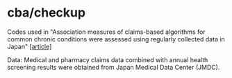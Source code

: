 # cba/checkup
Codes used in "Association measures of claims-based algorithms for common chronic conditions were assessed using regularly collected data in Japan" [[article]](https://doi.org/10.1016/j.jclinepi.2018.03.004)

Data: Medical and pharmacy claims data combined with annual health screening results were obtained from Japan Medical Data Center (JMDC).